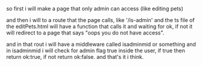 so first i will make a page that only admin can access (like editing pets)

and then i will to a route that the page calls,
like '/is-admin' and the ts file of the editPets.html will have a function that calls it and waiting for ok,
if not it will redirect to a page that says "oops you do not have access".

and in that rout i will have a middleware called isadminmid or something
and in isadminmid i will check for admin flag true inside the user, if true then return ok:true, if not return ok:false.
and that's it i think.
